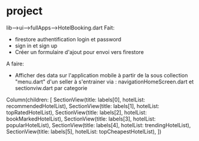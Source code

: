 
# project

lib-->ui-->fullApps-->HotelBooking.dart
Fait:
- firestore authentification login et password
- sign in et sign up
- Créer un formulaire d'ajout pour envoi vers firestore

A faire:
- Afficher des data sur l'application mobile à partir de la sous collection "menu.dart" d'un seller
  à s'entrainer via : navigationHomeScreen.dart et sectionviw.dart par categorie

Column(children: [
SectionView(title: labels[0], hotelList: recommendedHotelList),
SectionView(title: labels[1], hotelList: topRatedHotelList),
SectionView(title: labels[2], hotelList: bookMarkedHotelList),
SectionView(title: labels[3], hotelList: popularHotelList),
SectionView(title: labels[4], hotelList: trendingHotelList),
SectionView(title: labels[5], hotelList: topCheapestHotelList),
])






